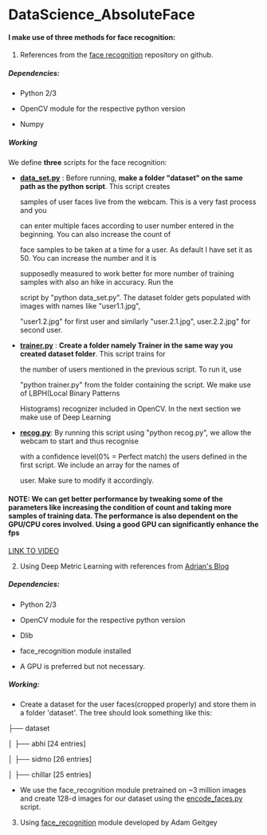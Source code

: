 # DataScience_AbsoluteFace

#### I make use of three methods for face recognition:
1. References from the [face recognition](https://github.com/thecodacus/Face-Recognition) repository on github.
 
##### Dependencies:
  * Python 2/3
  
  * OpenCV module for the respective python version
  
  * Numpy
         
##### Working

We define **three** scripts for the face recognition:

* [**data_set.py**](https://github.com/ZER-0-NE/DataScience_AbsoluteFace/blob/master/absolute_face_1/data_set.py) : Before running, **make a folder "dataset" on the same path as the python script**. This script creates

     samples of user faces live from the webcam. This is a very fast process and you

     can enter multiple faces according to user number entered in the beginning.  You can also increase the count of               

     face samples to be taken at a time for a user. As default I have set it as 50. You can increase the number and it is 

     supposedly measured to work better for more number of training samples with also an hike in accuracy. Run the

     script by "python data_set.py". The dataset folder gets populated with images with names like "user1.1.jpg",

     "user1.2.jpg" for first user and similarly "user.2.1.jpg", user.2.2.jpg" for second user.

* [**trainer.py**](https://github.com/ZER-0-NE/DataScience_AbsoluteFace/blob/master/absolute_face_1/trainer.py) : **Create a folder namely Trainer in the same way you created dataset folder**. This script trains for 
     
     the number of users mentioned in the previous script. To run it, use 

     "python trainer.py" from the folder containing the script. We make use of LBPH(Local Binary Patterns

     Histograms) recognizer included in OpenCV. In the next section we make use of Deep Learning

* [**recog.py**](https://github.com/ZER-0-NE/DataScience_AbsoluteFace/blob/master/absolute_face_1/recog.py ): By running this script using "python recog.py", we allow the webcam to start and thus recognise

     with a confidence level(0% = Perfect match) the users defined in the first script. We include an array for the names of 
     
     user. Make sure to modify it accordingly.
              
#### NOTE: We can get better performance by tweaking some of the parameters like increasing the condition of count and taking more samples of training data. The performance is also dependent on the GPU/CPU cores involved. Using a good GPU can significantly enhance the fps 

[LINK TO VIDEO](https://youtu.be/E5L5vEXQ9e0)
 
 2. Using Deep Metric Learning with references from [Adrian's Blog](https://www.pyimagesearch.com/2018/06/18/face-recognition-with-opencv-python-and-deep-learning/)
 
 ##### Dependencies:
  * Python 2/3
  
  * OpenCV module for the respective python version
  
  * Dlib
  
  * face_recognition module installed
  
  * A GPU is preferred but not necessary.
  
  ##### Working:
  
  * Create a dataset for the user faces(cropped properly) and store them in a folder 'dataset'. 
  The tree should look something like this:
  
  ├── dataset
  
│   ├── abhi [24 entries]

│   ├── sidmo [26 entries]

│   ├── chillar [25 entries]

  * We use the face_recognition module pretrained on ~3 million images and create 128-d images for our dataset using the [encode_faces.py](https://github.com/ZER-0-NE/DataScience_AbsoluteFace/blob/master/absolute_face_2/encode_faces.py) script.

 
 3. Using [face_recognition](https://github.com/ageitgey/face_recognition) module developed by Adam Geitgey
